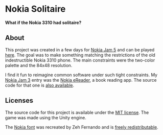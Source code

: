 # Nokia Solitaire

**What if the Nokia 3310 had solitaire?**


## About

This project was created in a few days for [Nokia Jam 5](https://itch.io/jam/nokiajam5) and can be played [here](https://rhythmlynx.itch.io/nokia-jam-5). The goal was to make something matching the restrictions of the old indestructible Nokia 3310 phone. The main constraints were the two-color palette and the 84x48 resolution.

I find it fun to reimagine common software under such tight constraints. My [Nokia Jam 3](https://itch.io/jam/nokiajam3) entry was the [Nokia eReader](https://rhythmlynx.itch.io/nokia-jam-3), a book reading app. The source code for that one is [also available](https://github.com/ConnorHalford/nokia-jam-3).


## Licenses

The source code for this project is available under the [MIT license](LICENSE). The game was made using the Unity engine.

The [Nokia font](https://www.dafont.com/nokia-cellphone.font) was recreated by Zeh Fernando and is [freely redistributable](nokia-jam-5/Assets/Art/Font/nokiafc22.txt).
